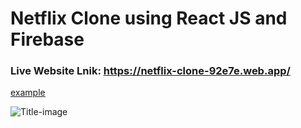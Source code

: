 # Netflix Clone using React JS and Firebase

### Live Website Lnik: https://netflix-clone-92e7e.web.app/

<a href="https://netflix-clone-92e7e.web.app/" target="_blank">example</a>

![Title-image](https://github.com/nitish1310/Netflix-Clone/blob/master/public/netflix-clone.png)
